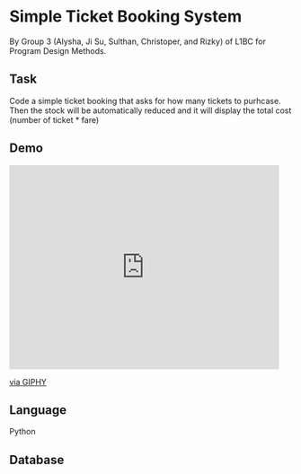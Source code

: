 # Simple Ticket Booking System

By Group 3 (Alysha, Ji Su, Sulthan, Christoper, and Rizky) of L1BC for Program Design Methods.

## Task
Code a simple ticket booking that asks for how many tickets to purhcase. Then the stock will be automatically reduced and it will display the total cost (number of ticket * fare)

## Demo
<iframe src="https://giphy.com/embed/gqPGVQDqHhnDUlkUVZ" width="480" height="364" frameBorder="0" class="giphy-embed" allowFullScreen></iframe><p><a href="https://giphy.com/gifs/gqPGVQDqHhnDUlkUVZ">via GIPHY</a></p>

## Language
Python

## Database
